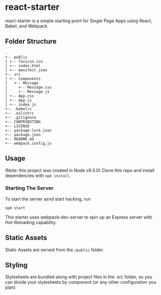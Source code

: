 # react-starter
react-starter is a simple starting point for Single Page Apps using React, Babel, and Webpack.

## Folder Structure
```
.
+-- public
| +-- favicon.ico
| +-- index.html
| +-- manifest.json
+-- src
| +-- Components
|   +-- Message
|     +-- Message.css
|     +-- Message.js
| +-- App.css
| +-- App.js
| +-- index.js
+-- .babelrc
+-- .eslintrc
+-- .gitignore
+-- CONTRIBUTING
+-- LICENSE
+-- package-lock.json
+-- package.json
+-- README.md
+-- webpack.config.js
```


## Usage
(Note: this project was created in Node v9.3.0)
Clone this repo and install dependencies with `npm install`. 

### Starting The Server
To start the server asnd start hacking, run
```
npm start
```
This starter uses webpack-dev-server to spin up an Express server with Hot-Reloading capability.

## Static Assets
Static Assets are served from the `/public` folder.

## Styling
Stylesheets are bundled along with project files in the .src folder, so you can divide your stylesheets by component (or any other configuration you plan)